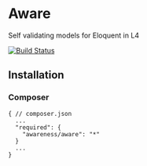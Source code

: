 # Aware
Self validating models for Eloquent in L4

[![Build Status](https://travis-ci.org/awareness/aware.png?branch=master)](https://travis-ci.org/awareness/aware)

## Installation

### Composer

```
{ // composer.json
  ...
  "required": {
    "awareness/aware": "*"
  }
  ...
}
